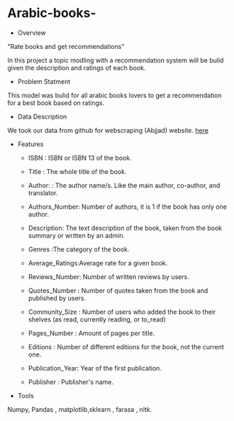 # Arabic-books-









- Overview

"Rate books and get recommendations"

In this project a topic modling with a recommendation system will be bulid given the description and ratings of each book.


- Problem Statment

This model was bulid for all arabic books lovers to get a recommendation for a best book based on ratings.



- Data Description 

We took our data from github for webscraping (Abjjad) website. [here](https://github.com/iHaifaa/Arabic_Books_Recommendation_System/tree/main/Data)

- Features 

  - ISBN : ISBN or ISBN 13 of the book.

  - Title : The whole title of the book.

  - Author: : The author name/s. Like the main author, co-author, and translator.

  - Authors_Number: Number of authors, it is 1 if the book has only one author.

  - Description: The text description of the book, taken from the book summary or written by an admin.

  - Genres :The category of the book.

  - Average_Ratings:Average rate for a given book.

  - Reviews_Number:	Number of written reviews by users.

  - Quotes_Number :	Number of quotes taken from the book and published by users.

  - Community_Size : Number of users who added the book to their shelves (as read, currently reading, or to_read)

  - Pages_Number :	Amount of pages per title.

  - Editions : Number of different editions for the book, not the current one.

  - Publication_Year: Year of the first publication.

  - Publisher	: Publisher's name.







- Tools 

Numpy, Pandas , matplotlib,sklearn , farasa , nltk.
